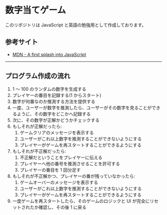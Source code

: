 # 数字当てゲーム

このリポジトリは JavaScript と英語の勉強用として作成しております。

## 参考サイト

- [MDN - A first splash into JavaScript](https://developer.mozilla.org/en-US/docs/Learn/JavaScript/First_steps/A_first_splash)

---

## プログラム作成の流れ

1. 1 〜 100 のランダムの数字を生成する
2. プレイヤーの番目を記録する(1 からスタート)
3. 数字が何番なのか推測する方法を提供する
4. 一度、ユーザーが数字を推測したら、ユーザーがその数字を見ることができるように、その数字をどこかへ記録する
5. 次に、その数字が正解かどうかチェックする
6. もしそれが正解だったら:
    1. ゲームクリアのメッセージを表示する
    2. ユーザーがこれ以上数字を推測することができないようにする
    3. プレイヤーがゲームを再スタートすることができるようにする
7. もしそれが不正解だったら:
    1. 不正解だということをプレイヤーに伝える
    2. プレイヤーへ他の番号を推測させることを許可する
    3. プレイヤーの番目を 1 回分足す
8. もしそれが不正解かつ、プレイヤーの番が残っていなかったら:
    1. ゲームオーバーのメッセージを表示する
    2. ユーザーがこれ以上数字を推測することができないようにする
    3. プレイヤーがゲームを再スタートすることができるようにする
9. 一度ゲームを再スタートしたら、そのゲームのロジックと UI が完全にリセットされたか確認し、その後 1 に戻る
